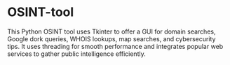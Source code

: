 # OSINT-tool
This Python OSINT tool uses Tkinter to offer a GUI for domain searches, Google dork queries, WHOIS lookups, map searches, and cybersecurity tips. It uses threading for smooth performance and integrates popular web services to gather public intelligence efficiently.
